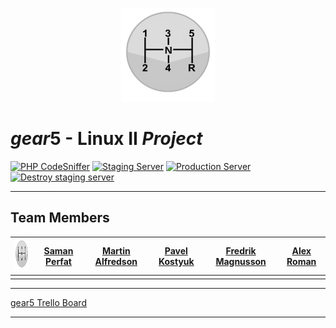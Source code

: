 <p align="center">
    <img src="img/stick-shift.png" width="150" height="150">
</p>

# *gear*5 - Linux II *Project*

[![PHP CodeSniffer](https://github.com/SamanPetfat/gear5/actions/workflows/php_linter.yml/badge.svg)](https://github.com/SamanPetfat/gear5/actions/workflows/php_linter.yml)
[![Staging Server](https://github.com/SamanPetfat/gear5/actions/workflows/create_and_configure_staging.yml/badge.svg)](https://github.com/SamanPetfat/gear5/actions/workflows/create_and_configure_staging.yml)
[![Production Server](https://github.com/SamanPetfat/gear5/actions/workflows/github_to_prod.yml/badge.svg)](https://github.com/SamanPetfat/gear5/actions/workflows/github_to_prod.yml)
[![Destroy staging server](https://github.com/SamanPetfat/gear5/actions/workflows/destroy_staging.yml/badge.svg)](https://github.com/SamanPetfat/gear5/actions/workflows/destroy_staging.yml)

---

## Team Members

| <img src="img/stick-shift.png" width="50" height="50"> | [Saman Perfat](https://github.com/SamanPetfat) | [Martin Alfredson](https://github.com/maal2202) | [Pavel Kostyuk](https://github.com/PavelKostyuk) | [Fredrik Magnusson](https://github.com/mindriddler)  | [Alex Roman](https://github.com/AlexRoman777) |
| :---: | :---: | :---: | :---: | :---: | :---: |
| | | | | | |

---

[gear5 Trello Board](https://trello.com/b/HF9T6NHr/gear5)

---
